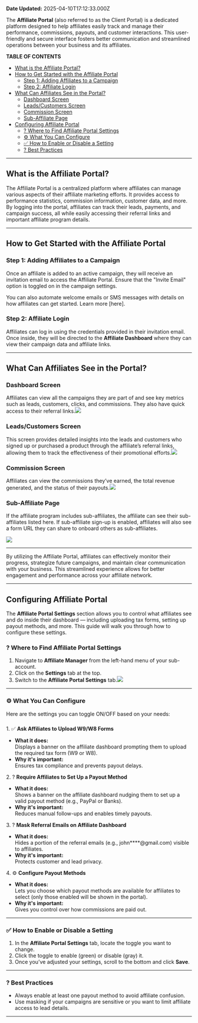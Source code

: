 **Date Updated:** 2025-04-10T17:12:33.000Z

The **Affiliate Portal** (also referred to as the Client Portal) is a dedicated platform designed to help affiliates easily track and manage their performance, commissions, payouts, and customer interactions. This user-friendly and secure interface fosters better communication and streamlined operations between your business and its affiliates.

  
**TABLE OF CONTENTS**

* [What is the Affiliate Portal?](#What-is-the-Affiliate-Portal?)
* [How to Get Started with the Affiliate Portal](#How-to-Get-Started-with-the-Affiliate-Portal)  
   * [Step 1: Adding Affiliates to a Campaign](#Step-1%3A-Adding-Affiliates-to-a-Campaign)  
   * [Step 2: Affiliate Login](#Step-2%3A-Affiliate-Login)
* [What Can Affiliates See in the Portal?](#What-Can-Affiliates-See-in-the-Portal?)  
   * [Dashboard Screen](#Dashboard-Screen)  
   * [Leads/Customers Screen](#Leads/Customers-Screen)  
   * [Commission Screen](#Commission-Screen)  
   * [Sub-Affiliate Page](#Sub-Affiliate-Page)
* [Configuring Affiliate Portal](#Configuring-Affiliate-Portal)  
   * [? Where to Find Affiliate Portal Settings](#%F0%9F%A7%AD-Where-to-Find-Affiliate-Portal-Settings)  
   * [⚙️ What You Can Configure](#%E2%9A%99%EF%B8%8F-What-You-Can-Configure)  
   * [✅ How to Enable or Disable a Setting](#%E2%9C%85-How-to-Enable-or-Disable-a-Setting)  
   * [? Best Practices](#%F0%9F%8E%AF-Best-Practices)

  
---

## **What is the Affiliate Portal?**

The Affiliate Portal is a centralized platform where affiliates can manage various aspects of their affiliate marketing efforts. It provides access to performance statistics, commission information, customer data, and more. By logging into the portal, affiliates can track their leads, payments, and campaign success, all while easily accessing their referral links and important affiliate program details.

---

## **How to Get Started with the Affiliate Portal**

### **Step 1: Adding Affiliates to a Campaign**

Once an affiliate is added to an active campaign, they will receive an invitation email to access the Affiliate Portal. Ensure that the "Invite Email" option is toggled on in the campaign settings.

You can also automate welcome emails or SMS messages with details on how affiliates can get started. Learn more \[here\].  
  
### **Step 2: Affiliate Login**

Affiliates can log in using the credentials provided in their invitation email. Once inside, they will be directed to the **Affiliate Dashboard** where they can view their campaign data and affiliate links.

---

## **What Can Affiliates See in the Portal?**

### **Dashboard Screen**

Affiliates can view all the campaigns they are part of and see key metrics such as leads, customers, clicks, and commissions. They also have quick access to their referral links.![](https://s3.amazonaws.com/cdn.freshdesk.com/data/helpdesk/attachments/production/155033804099/original/5zi5NolMEZF2gRuIVL462n9fxnAtF9OCDw.jpeg?1727703015)

### **Leads/Customers Screen**

This screen provides detailed insights into the leads and customers who signed up or purchased a product through the affiliate’s referral links, allowing them to track the effectiveness of their promotional efforts.![](https://s3.amazonaws.com/cdn.freshdesk.com/data/helpdesk/attachments/production/155033804101/original/uM3kHWMqCwyPJt80fPhpJYPppFMfv027Vg.jpeg?1727703015)

### **Commission Screen**

Affiliates can view the commissions they’ve earned, the total revenue generated, and the status of their payouts.![](https://s3.amazonaws.com/cdn.freshdesk.com/data/helpdesk/attachments/production/155033804100/original/a8UoJ3lI7MKWLAuSK-0DvEBPNlc2AfomFg.jpeg?1727703015)

### **Sub-Affiliate Page**

If the affiliate program includes sub-affiliates, the affiliate can see their sub-affiliates listed here. If sub-affiliate sign-up is enabled, affiliates will also see a form URL they can share to onboard others as sub-affiliates.

![](https://s3.amazonaws.com/cdn.freshdesk.com/data/helpdesk/attachments/production/155033804292/original/EXAKfxlBOyAvGZcreveBgNZ1J9F_Obk7Xg.png?1727703130)

  
---

By utilizing the Affiliate Portal, affiliates can effectively monitor their progress, strategize future campaigns, and maintain clear communication with your business. This streamlined experience allows for better engagement and performance across your affiliate network.

---

## **Configuring Affiliate Portal**

The **Affiliate Portal Settings** section allows you to control what affiliates see and do inside their dashboard — including uploading tax forms, setting up payout methods, and more. This guide will walk you through how to configure these settings.

  
### **? Where to Find Affiliate Portal Settings**

1. Navigate to **Affiliate Manager** from the left-hand menu of your sub-account.
2. Click on the **Settings** tab at the top.
3. Switch to the **Affiliate Portal Settings** tab.![](https://s3.amazonaws.com/cdn.freshdesk.com/data/helpdesk/attachments/production/155044871354/original/MQqHismdOQ09h0Vp7DzxDqk76zmBnQDZKg.png?1744283236)

---

### **⚙️ What You Can Configure**

Here are the settings you can toggle ON/OFF based on your needs:

###   

1\. ✅ **Ask Affiliates to Upload W9/W8 Forms**

* **What it does:**  
Displays a banner on the affiliate dashboard prompting them to upload the required tax form (W9 or W8).
* **Why it's important:**  
Ensures tax compliance and prevents payout delays.

2\. ? **Require Affiliates to Set Up a Payout Method**

* **What it does:**  
Shows a banner on the affiliate dashboard nudging them to set up a valid payout method (e.g., PayPal or Banks).
* **Why it's important:**  
Reduces manual follow-ups and enables timely payouts.

3\. ? **Mask Referral Emails on Affiliate Dashboard**

* **What it does:**  
Hides a portion of the referral emails (e.g., john\*\*\*\*@gmail.com) visible to affiliates.
* **Why it's important:**  
Protects customer and lead privacy.

4\. ⚙️ **Configure Payout Methods**

* **What it does:**  
Lets you choose which payout methods are available for affiliates to select (only those enabled will be shown in the portal).
* **Why it's important:**  
Gives you control over how commissions are paid out.

---

### **✅ How to Enable or Disable a Setting**

1. In the **Affiliate Portal Settings** tab, locate the toggle you want to change.
2. Click the toggle to enable (green) or disable (gray) it.
3. Once you’ve adjusted your settings, scroll to the bottom and click **Save**.

---

### **? Best Practices**

* Always enable at least one payout method to avoid affiliate confusion.
* Use masking if your campaigns are sensitive or you want to limit affiliate access to lead details.

  
---

  